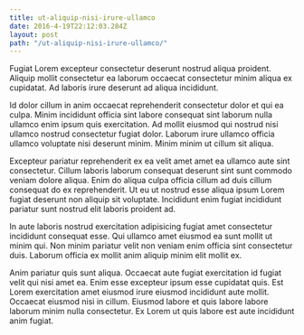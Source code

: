 ```yaml
---
title: ut-aliquip-nisi-irure-ullamco
date: 2016-4-19T22:12:03.284Z
layout: post
path: "/ut-aliquip-nisi-irure-ullamco/"
---
```


Fugiat Lorem excepteur consectetur deserunt nostrud aliqua proident. Aliquip mollit consectetur ea laborum occaecat consectetur minim aliqua ex cupidatat. Ad laboris irure deserunt ad aliqua incididunt.

Id dolor cillum in anim occaecat reprehenderit consectetur dolor et qui ea culpa. Minim incididunt officia sint labore consequat sint laborum nulla ullamco enim ipsum quis exercitation. Ad mollit eiusmod qui nostrud nisi ullamco nostrud consectetur fugiat dolor. Laborum irure ullamco officia ullamco voluptate nisi deserunt minim. Minim minim ut cillum sit aliqua.

Excepteur pariatur reprehenderit ex ea velit amet amet ea ullamco aute sint consectetur. Cillum laboris laborum consequat deserunt sint sunt commodo veniam dolore aliqua. Enim do aliqua culpa officia cillum ad duis cillum consequat do ex reprehenderit. Ut eu ut nostrud esse aliqua ipsum Lorem fugiat deserunt non aliquip sit voluptate. Incididunt enim fugiat incididunt pariatur sunt nostrud elit laboris proident ad.

In aute laboris nostrud exercitation adipisicing fugiat amet consectetur incididunt consequat esse. Qui ullamco amet eiusmod ea sunt mollit ut minim qui. Non minim pariatur velit non veniam enim officia sint consectetur duis. Laborum officia ex mollit anim aliquip minim elit mollit ex.

Anim pariatur quis sunt aliqua. Occaecat aute fugiat exercitation id fugiat velit qui nisi amet ea. Enim esse excepteur ipsum esse cupidatat quis. Est Lorem exercitation amet eiusmod irure eiusmod incididunt aute mollit. Occaecat eiusmod nisi in cillum. Eiusmod labore et quis labore labore laborum minim nulla consectetur. Ex Lorem ut quis labore est aute incididunt anim fugiat.